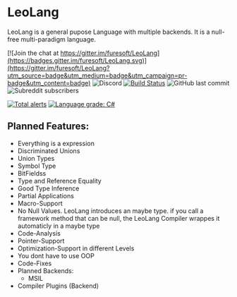 # LeoLang
LeoLang is a general pupose Language with multiple backends. It is a null-free multi-paradigm language.

[![Join the chat at https://gitter.im/furesoft/LeoLang](https://badges.gitter.im/furesoft/LeoLang.svg)](https://gitter.im/furesoft/LeoLang?utm_source=badge&utm_medium=badge&utm_campaign=pr-badge&utm_content=badge)
![Discord](https://img.shields.io/discord/455738571186241536)
[![Build Status](https://dev.azure.com/cmagerabronn110/cmagerabronn110/_apis/build/status/furesoft.LeoLang?branchName=master)](https://dev.azure.com/cmagerabronn110/cmagerabronn110/_build/latest?definitionId=1&branchName=master)
![GitHub last commit](https://img.shields.io/github/last-commit/furesoft/LeoLang)
![Subreddit subscribers](https://img.shields.io/reddit/subreddit-subscribers/LeoLang)

[![Total alerts](https://img.shields.io/lgtm/alerts/g/LeoLang-Project/LeoLang.svg?logo=lgtm&logoWidth=18)](https://lgtm.com/projects/g/LeoLang-Project/LeoLang/alerts/)
[![Language grade: C#](https://img.shields.io/lgtm/grade/csharp/g/LeoLang-Project/LeoLang.svg?logo=lgtm&logoWidth=18)](https://lgtm.com/projects/g/LeoLang-Project/LeoLang/context:csharp)

## Planned Features:
  - Everything is a expression
  - Discriminated Unions
  - Union Types
  - Symbol Type
  - BitFieldss
  - Type and Reference Equality
  - Good Type Inference
  - Partial Applications
  - Macro-Support
  - No Null Values. LeoLang introduces an maybe type. if you call a framework method that can be null, the LeoLang Compiler         wrappes it automaticly in a maybe type
  - Code-Analysis
  - Pointer-Support
  - Optimization-Support in different Levels
  - You dont have to use OOP
  - Code-Fixes
  - Planned Backends:
    - MSIL
  - Compiler Plugins (Backend)
